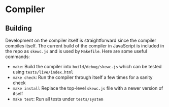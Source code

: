 # Compiler

## Building

Development on the compiler itself is straightforward since the compiler compiles itself. The current build of the compiler in JavaScript is included in the repo as `skewc.js` and is used by `Makefile`. Here are some useful commands:

* `make`: Build the compiler into `build/debug/skewc.js` which can be tested using `tests/live/index.html`
* `make check`: Run the compiler through itself a few times for a sanity check
* `make install` Replace the top-level `skewc.js` file with a newer version of itself
* `make test`: Run all tests under `tests/system`
